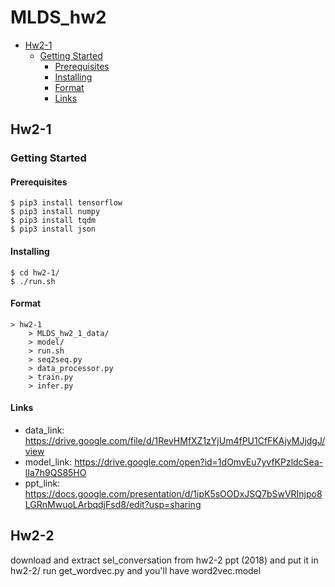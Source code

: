 # MLDS_hw2
* [Hw2-1](#hw2-1)
    * [Getting Started](#getting-started)
        * [Prerequisites](#prerequisites)
        * [Installing](#installing)
        * [Format](#format)
        * [Links](#links)
        
## Hw2-1
### Getting Started
#### Prerequisites
    $ pip3 install tensorflow
    $ pip3 install numpy
    $ pip3 install tqdm
    $ pip3 install json

#### Installing
    $ cd hw2-1/
    $ ./run.sh

#### Format
    > hw2-1
        > MLDS_hw2_1_data/
        > model/
        > run.sh
        > seq2seq.py
        > data_processor.py
        > train.py
        > infer.py

#### Links
* data_link: https://drive.google.com/file/d/1RevHMfXZ1zYjUm4fPU1CfFKAjyMJjdgJ/view
* model_link: https://drive.google.com/open?id=1dOmvEu7yvfKPzldcSea-lIa7h9QS85HO
* ppt_link: https://docs.google.com/presentation/d/1ipK5sOODxJSQ7bSwVRInjpo8LGRnMwuoLArbqdjFsd8/edit?usp=sharing

## Hw2-2
download and extract sel_conversation from hw2-2 ppt (2018) and put it in hw2-2/
run get_wordvec.py and you'll have word2vec.model